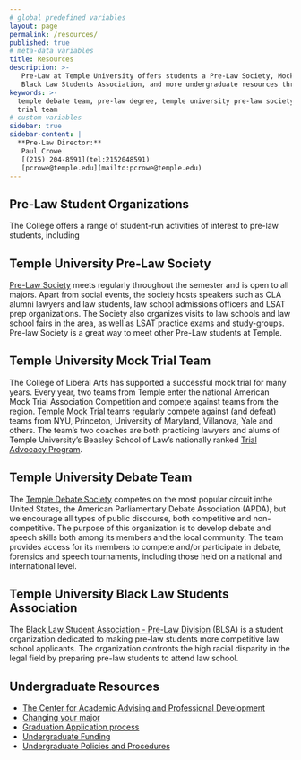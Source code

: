 ```yaml
---
# global predefined variables
layout: page
permalink: /resources/
published: true
# meta-data variables
title: Resources
description: >-
   Pre-Law at Temple University offers students a Pre-Law Society, Mock Trial, Debate Society,
   Black Law Students Association, and more undergraduate resources through the College of Liberal Arts.
keywords: >-
  temple debate team, pre-law degree, temple university pre-law society, mock
  trial team
# custom variables
sidebar: true
sidebar-content: |
  **Pre-Law Director:**  
   Paul Crowe     
   [(215) 204-8591](tel:2152048591)  
   [pcrowe@temple.edu](mailto:pcrowe@temple.edu)
---
```

## Pre-Law Student Organizations
The College offers a range of student-run activities of interest to pre-law students, including

## Temple University Pre-Law Society
[Pre-Law Society](https://temple.campuslabs.com/engage/organization/prelaw_society) meets regularly throughout the semester and is open to all majors. Apart from social events, the society hosts speakers such as CLA alumni lawyers and law students, law school admissions officers and LSAT prep organizations. The Society also organizes visits to law schools and law school fairs in the area, as well as LSAT practice exams and study-groups. Pre-law Society is a great way to meet other Pre-Law students at Temple.

## Temple University Mock Trial Team
The College of Liberal Arts has supported a successful mock trial for many years. Every year, two teams from Temple enter the national American Mock Trial Association Competition and compete against teams from the region. [Temple Mock Trial](https://temple.campuslabs.com/engage/organization/tumocktrial) teams regularly compete against (and defeat) teams from NYU, Princeton, University of Maryland, Villanova, Yale and others. The team’s two coaches are both practicing lawyers and alums of Temple University’s Beasley School of Law’s nationally ranked [Trial Advocacy Program](https://www.law.temple.edu/academics/areas-of-study/trial-advocacy/).

## Temple University Debate Team
The [Temple Debate Society](https://temple.campuslabs.com/engage/organization/templedebate) competes on the most popular circuit inthe United States, the American Parliamentary Debate Association (APDA), but we encourage all types of public discourse, both competitive and non-competitive. The purpose of this organization is to develop debate and speech skills both among its members and the local community. The team provides access for its members to compete and/or participate in debate, forensics and speech tournaments, including those held on a national and international level.

## Temple University Black Law Students Association
The [Black Law Student Association - Pre-Law Division](https://www.law.temple.edu/academics/intellectual-life/student-organizations/) (BLSA) is a student organization dedicated to making pre-law students more competitive law school applicants. The organization confronts the high racial disparity in the legal field by preparing pre-law students to attend law school.

## Undergraduate Resources
- [The Center for Academic Advising and Professional Development](https://liberalarts.temple.edu/advising)
- [Changing your major](http://www.temple.edu/studentaffairs/orientation/freshman-orientation/changing-your-major.asp)
- [Graduation Application process](http://www.temple.edu/registrar/students/graduation)
- [Undergraduate Funding](http://sfs.temple.edu/)
- [Undergraduate Policies and Procedures](http://bulletin.temple.edu/undergraduate/academic-policies/)
